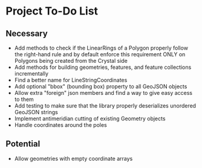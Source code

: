 # Project To-Do List

## Necessary
- Add methods to check if the LinearRings of a Polygon properly follow the
  right-hand rule and by default enforce this requirement ONLY on Polygons being
  created from the Crystal side
- Add methods for building geometries, features, and feature collections incrementally
- Find a better name for LineStringCoordinates
- Add optional "bbox" (bounding box) property to all GeoJSON objects
- Allow extra "foreign" json members and find a way to give easy access to them
- Add testing to make sure that the library properly deserializes unordered
  GeoJSON strings
- Implement antimeridian cutting of existing Geometry objects
- Handle coordinates around the poles

## Potential
- Allow geometries with empty coordinate arrays
